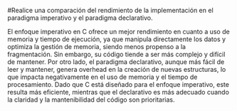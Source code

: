 #Realice una comparación del rendimiento de la implementación en el paradigma imperativo y el paradigma declarativo.

El enfoque imperativo en C ofrece un mejor rendimiento en cuanto a uso de memoria y tiempo de ejecución, ya que manipula directamente los datos y optimiza la gestión de memoria, siendo menos propenso a la fragmentación. Sin embargo, su código tiende a ser más complejo y difícil de mantener. Por otro lado, el paradigma declarativo, aunque más fácil de leer y mantener, genera overhead en la creación de nuevas estructuras, lo que impacta negativamente en el uso de memoria y el tiempo de procesamiento. Dado que C está diseñado para el enfoque imperativo, este resulta más eficiente, mientras que el declarativo es más adecuado cuando la claridad y la mantenibilidad del código son prioritarias.
